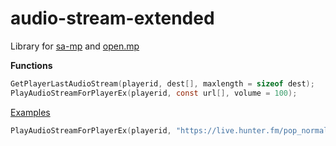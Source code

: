 # audio-stream-extended
Library for [sa-mp](https://sa-mp.mp) and [open.mp](https://open.mp)

**Functions**
```c
GetPlayerLastAudioStream(playerid, dest[], maxlength = sizeof dest);
PlayAudioStreamForPlayerEx(playerid, const url[], volume = 100);
```

[Examples](https://github.com/dotdue/audio-stream-extended/blob/main/examples.pwn?raw=true)

```c
PlayAudioStreamForPlayerEx(playerid, "https://live.hunter.fm/pop_normal", 80);
```
